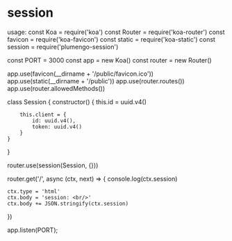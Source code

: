 # session

usage:
const Koa = require('koa')
const Router = require('koa-router')
const favicon = require('koa-favicon')
const static = require('koa-static')
const session = require('plumengo-session')


const PORT = 3000
const app = new Koa()
const router = new Router()

app.use(favicon(__dirname + '/public/favicon.ico'))
app.use(static(__dirname + '/public'))
app.use(router.routes())
app.use(router.allowedMethods())

class Session {
    constructor() {
        this.id = uuid.v4()

        this.client = {
            id: uuid.v4(),
            token: uuid.v4()
        }
    }
}

router.use(session(Session, {}))

router.get('/', async (ctx, next) => {
    console.log(ctx.session)

    ctx.type = 'html'
    ctx.body = 'session: <br/>'
    ctx.body += JSON.stringify(ctx.session)
})

app.listen(PORT);
